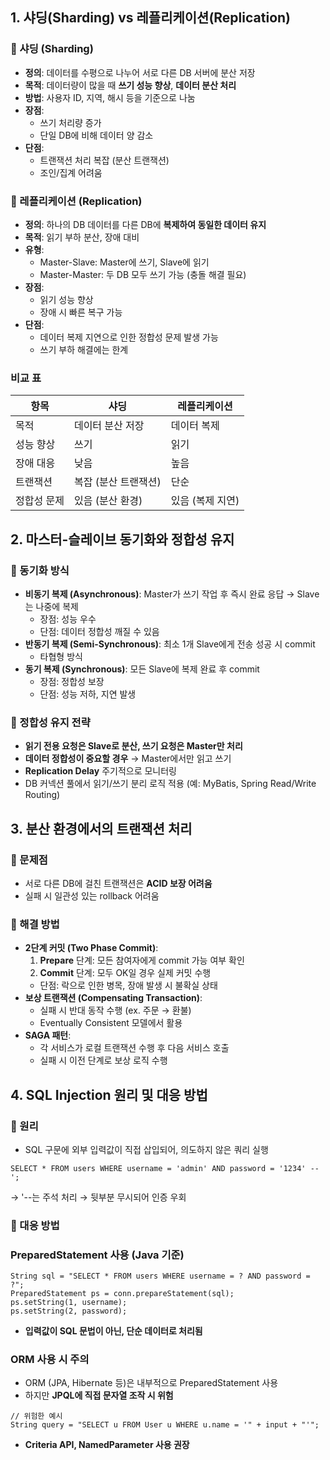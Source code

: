 ## **1. 샤딩(Sharding) vs 레플리케이션(Replication)**

### **🔹 샤딩 (Sharding)**

- **정의**: 데이터를 수평으로 나누어 서로 다른 DB 서버에 분산 저장
- **목적**: 데이터량이 많을 때 **쓰기 성능 향상**, **데이터 분산 처리**
- **방법**: 사용자 ID, 지역, 해시 등을 기준으로 나눔
- **장점**:
    - 쓰기 처리량 증가
    - 단일 DB에 비해 데이터 양 감소
- **단점**:
    - 트랜잭션 처리 복잡 (분산 트랜잭션)
    - 조인/집계 어려움

### **🔹 레플리케이션 (Replication)**

- **정의**: 하나의 DB 데이터를 다른 DB에 **복제하여 동일한 데이터 유지**
- **목적**: 읽기 부하 분산, 장애 대비
- **유형**:
    - Master-Slave: Master에 쓰기, Slave에 읽기
    - Master-Master: 두 DB 모두 쓰기 가능 (충돌 해결 필요)
- **장점**:
    - 읽기 성능 향상
    - 장애 시 빠른 복구 가능
- **단점**:
    - 데이터 복제 지연으로 인한 정합성 문제 발생 가능
    - 쓰기 부하 해결에는 한계

### **비교 표**

| **항목** | **샤딩** | **레플리케이션** |
| --- | --- | --- |
| 목적 | 데이터 분산 저장 | 데이터 복제 |
| 성능 향상 | 쓰기 | 읽기 |
| 장애 대응 | 낮음 | 높음 |
| 트랜잭션 | 복잡 (분산 트랜잭션) | 단순 |
| 정합성 문제 | 있음 (분산 환경) | 있음 (복제 지연) |

## **2.  마스터-슬레이브 동기화와 정합성 유지**

### **🔹 동기화 방식**

- **비동기 복제 (Asynchronous)**: Master가 쓰기 작업 후 즉시 완료 응답 → Slave는 나중에 복제
    - 장점: 성능 우수
    - 단점: 데이터 정합성 깨질 수 있음
- **반동기 복제 (Semi-Synchronous)**: 최소 1개 Slave에게 전송 성공 시 commit
    - 타협형 방식
- **동기 복제 (Synchronous)**: 모든 Slave에 복제 완료 후 commit
    - 장점: 정합성 보장
    - 단점: 성능 저하, 지연 발생

### **🔹 정합성 유지 전략**

- **읽기 전용 요청은 Slave로 분산, 쓰기 요청은 Master만 처리**
- **데이터 정합성이 중요할 경우** → Master에서만 읽고 쓰기
- **Replication Delay** 주기적으로 모니터링
- DB 커넥션 풀에서 읽기/쓰기 분리 로직 적용 (예: MyBatis, Spring Read/Write Routing)

## **3.  분산 환경에서의 트랜잭션 처리**

### **🔹 문제점**

- 서로 다른 DB에 걸친 트랜잭션은 **ACID 보장 어려움**
- 실패 시 일관성 있는 rollback 어려움

### **🔹 해결 방법**

- **2단계 커밋 (Two Phase Commit)**:
    1. **Prepare** 단계: 모든 참여자에게 commit 가능 여부 확인
    2. **Commit** 단계: 모두 OK일 경우 실제 커밋 수행
    - 단점: 락으로 인한 병목, 장애 발생 시 불확실 상태
- **보상 트랜잭션 (Compensating Transaction)**:
    - 실패 시 반대 동작 수행 (ex. 주문 → 환불)
    - Eventually Consistent 모델에서 활용
- **SAGA 패턴**:
    - 각 서비스가 로컬 트랜잭션 수행 후 다음 서비스 호출
    - 실패 시 이전 단계로 보상 로직 수행
    

## **4.  SQL Injection 원리 및 대응 방법**

### **🔹 원리**

- SQL 구문에 외부 입력값이 직접 삽입되어, 의도하지 않은 쿼리 실행

```
SELECT * FROM users WHERE username = 'admin' AND password = '1234' --';
```

→ '--는 주석 처리 → 뒷부분 무시되어 인증 우회

### **🔹 대응 방법**

### **PreparedStatement 사용 (Java 기준)**

```
String sql = "SELECT * FROM users WHERE username = ? AND password = ?";
PreparedStatement ps = conn.prepareStatement(sql);
ps.setString(1, username);
ps.setString(2, password);
```

- **입력값이 SQL 문법이 아닌, 단순 데이터로 처리됨**

### **ORM 사용 시 주의**

- ORM (JPA, Hibernate 등)은 내부적으로 PreparedStatement 사용
- 하지만 **JPQL에 직접 문자열 조작 시 위험**

```
// 위험한 예시
String query = "SELECT u FROM User u WHERE u.name = '" + input + "'";
```

- **Criteria API, NamedParameter 사용 권장**